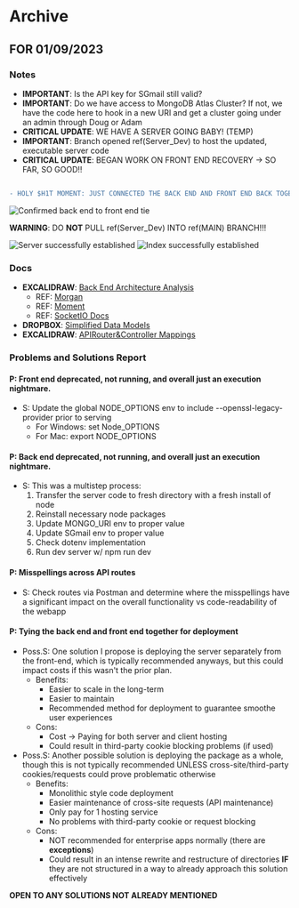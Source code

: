 # Archive

## FOR 01/09/2023
### Notes
- **IMPORTANT**: Is the API key for SGmail still valid?
- **IMPORTANT**: Do we have access to MongoDB Atlas Cluster? If not, we have the code here to hook in a new URI and get a cluster going under an admin through Doug or Adam
- **CRITICAL UPDATE**: WE HAVE A SERVER GOING BABY! (TEMP)
- **IMPORTANT**: Branch opened ref(Server_Dev) to host the updated, executable server code
- **CRITICAL UPDATE**: BEGAN WORK ON FRONT END RECOVERY -> SO FAR, SO GOOD!!

```diff

- HOLY $H1T MOMENT: JUST CONNECTED THE BACK END AND FRONT END BACK TOGETHER IN A DEV ENVIRONMENT- WITH SOME CONFIGURATION IM CERTAIN WE WILL BE ON TRACK TO MVP IN NO TIME!!! (See proof image below)

```

<img src="https://www.dl.dropboxusercontent.com/s/2jg188n7qtg10mm/BEFETie.png?dl=0" alt="Confirmed back end to front end tie">

**WARNING**: DO **NOT** PULL ref(Server_Dev) INTO ref(MAIN) BRANCH!!!

<img src="https://dl.dropboxusercontent.com/s/orwed3h58i36mlk/ServerLogSuccess.png?dl=0" alt="Server successfully established">
<img src="https://dl.dropboxusercontent.com/s/85ns08uzc3j5moc/IndexLogSuccess.png?dl=0" alt="Index successfully established">

### Docs
- **EXCALIDRAW**: [Back End Architecture Analysis](https://excalidraw.com/#json=0p3dGlWgO5SEZTntivmFW,uLbi-t_aRWrDYNE_vR9-0g)
  - REF: [Morgan](https://github.com/expressjs/morgan)
  - REF: [Moment](https://github.com/moment/moment)
  - REF: [SocketIO Docs](https://socket.io/docs/v4/)
- **DROPBOX**: [Simplified Data Models](https://www.dropbox.com/s/6iwpmcq9jcvos3g/Models.jsonc?dl=0)
- **EXCALIDRAW**: [APIRouter&Controller Mappings](https://excalidraw.com/#json=nPVf6hlDmpPetIibQG8uI,Ct3JlVL_lQyziEA0cSY2kA)

### Problems and Solutions Report

#### P: Front end deprecated, not running, and overall just an execution nightmare.
- S: Update the global NODE_OPTIONS env to include --openssl-legacy-provider prior to serving
    - For Windows: set Node_OPTIONS
    - For Mac: export NODE_OPTIONS

#### P: Back end deprecated, not running, and overall just an execution nightmare.
- S: This was a multistep process:
    1. Transfer the server code to fresh directory with a fresh install of node
    2. Reinstall necessary node packages
    3. Update MONGO_URI env to proper value
    4. Update SGmail env to proper value
    5. Check dotenv implementation
    6. Run dev server w/ npm run dev

#### P: Misspellings across API routes
- S: Check routes via Postman and determine where the misspellings have a significant impact on the overall functionality vs code-readability of the webapp

#### P: Tying the back end and front end together for deployment
- Poss.S: One solution I propose is deploying the server separately from the front-end, which is typically recommended anyways, but this could impact costs if this wasn't the prior plan.
    - Benefits:
        - Easier to scale in the long-term
        - Easier to maintain
        - Recommended method for deployment to guarantee smoothe user experiences
    - Cons:
        - Cost -> Paying for both server and client hosting
        - Could result in third-party cookie blocking problems (if used)
- Poss.S: Another possible solution is deploying the package as a whole, though this is not typically recommended UNLESS cross-site/third-party cookies/requests could prove problematic otherwise
    - Benefits:
        - Monolithic style code deployment
        - Easier maintenance of cross-site requests (API maintenance)
        - Only pay for 1 hosting service
        - No problems with third-party cookie or request blocking
    - Cons:
        - NOT recommended for enterprise apps normally (there are **exceptions**)
        - Could result in an intense rewrite and restructure of directories **IF** they are not structured in a way to already approach this solution effectively

**OPEN TO ANY SOLUTIONS NOT ALREADY MENTIONED**

